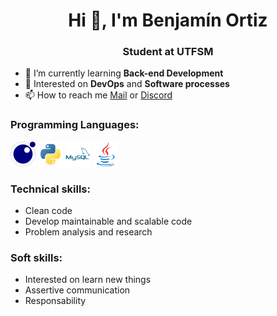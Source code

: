 <h1 align="center">Hi 👋, I'm Benjamín Ortiz</h1>
<h3 align="center">Student at UTFSM</h3>

- 🔭 I’m currently learning **Back-end Development**
- 🧐 Interested on **DevOps** and **Software processes**
- 📫 How to reach me [Mail](mailto:benjamin.ortizcl@gmail.com) or [Discord](https://discord.com/users/852621641937846343)

<h3 align="left">Programming Languages:</h3>
<p align="left"> 
  <img src="https://github.com/devicons/devicon/blob/master/icons/lua/lua-original.svg" alt="lua" width="40" height="40"/> 
  <img src="https://raw.githubusercontent.com/devicons/devicon/master/icons/python/python-original.svg" alt="python" width="40" height="40"/> 
  <img src="https://github.com/devicons/devicon/blob/master/icons/mysql/mysql-plain-wordmark.svg" alt="mysql" width="40" height="40"/> 
  <img src="https://raw.githubusercontent.com/devicons/devicon/master/icons/java/java-original.svg" alt="java" width="40" height="40"/> 
</p>

<h3 align='left'>Technical skills:</h3>
<ul align='left'>
  <li>Clean code</li>
  <li>Develop maintainable and scalable code</li>
  <li>Problem analysis and research</li>
</ul>

<h3 align='left'>Soft skills:</h3>
<ul align='left'>
  <li>Interested on learn new things</li>
  <li>Assertive communication</li>
  <li>Responsability</li>
</ul>
